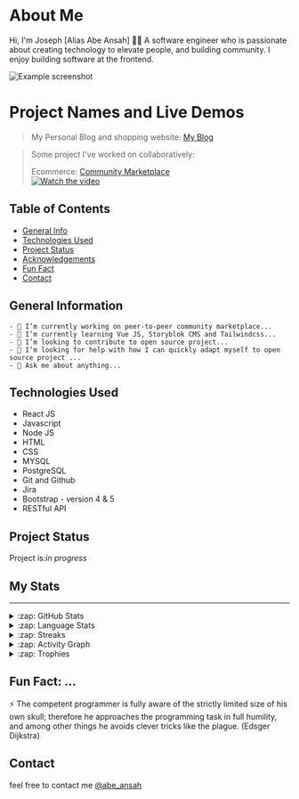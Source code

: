 # About Me
Hi, I'm Joseph [Alias Abe Ansah] 👋🏾 
A software engineer who is passionate about creating technology to elevate people, and building community. I enjoy building software at the frontend.

![Example screenshot](https://pbs.twimg.com/profile_banners/2289852416/1574342990/1080x360)

# Project Names and Live Demos
> My Personal Blog and shopping website: [My Blog](https://abeansah.vercel.app/)

> Some project I've worked on collaboratively:
> <!-- If you have the project hosted somewhere, include the link here. -->
> Ecommerce: [Community Marketplace](https://marketplace-rural.amalitech.org) <br> 
[![Watch the video](https://i.imgur.com/vKb2F1B.png)](https://youtu.be/vt5fpE0bzSY)

## Table of Contents
* [General Info](#general-information)
* [Technologies Used](#technologies-used)
* [Project Status](#project-status)
* [Acknowledgements](#acknowledgements)
* [Fun Fact](#fun-fact)
* [Contact](#contact)
<!-- * [License](#license) -->


## General Information
```
- 🔭 I’m currently working on peer-to-peer community marketplace...
- 🌱 I’m currently learning Vue JS, Storyblok CMS and Tailwindcss...
- 👯 I’m looking to contribute to open source project...
- 🤔 I’m looking for help with how I can quickly adapt myself to open source project ...
- 💬 Ask me about anything...
```
<!-- You don't have to answer all the questions - just the ones relevant to your project. -->


## Technologies Used
- React JS                              
- Javascript 
- Node JS
- HTML
- CSS
- MYSQL
- PostgreSQL
- Git and Github
- Jira
- Bootstrap - version 4 & 5
- RESTful API


## Project Status
Project is:_in progress_


## My Stats
---
 <details>
 <summary>:zap: GitHub Stats</summary>

  [![My GitHub Stats](https://github-readme-stats.vercel.app/api/?username=josephadeabah&count_private=true&theme=cobalt2&showicons=true)]()
  </details>
 <details>
 <summary>:zap: Language Stats</summary>

 [![My GitHub Language Stats](https://github-readme-stats.vercel.app/api/top-langs/?username=josephadeabah&langs_count=5&theme=cobalt2)]()
 </details>

 <details>
 <summary>:zap: Streaks</summary>

[![GitHub Streak](https://github-readme-streak-stats.herokuapp.com/?user=josephadeabah&theme=dark)](https://git.io/streak-stats)

</details>

 <details>
    <summary>:zap: Activity Graph</summary>

[![Abe Ansah github activity graph](https://activity-graph.herokuapp.com/graph?username=josephadeabah&theme=dracula)](https://github.com/al-husayn/github-readme-activity-graph)
</details>

<details>
    <summary>:zap: Trophies</summary>

 
 [![trophy](https://github-profile-trophy.vercel.app/?username=josephadeabah&theme=onedark)](https://github.com/ryo-ma/github-profile-trophy)
</details>



## Fun Fact: ...
⚡ The competent programmer is fully aware of the strictly limited size of his own skull; therefore he approaches the programming task in full humility, and among other things he avoids clever tricks like the plague. (Edsger Dijkstra)

## Contact
 feel free to contact me [@abe_ansah](https://www.linkedin.com/in/joseph-835977a5/)


<!-- Optional -->
<!-- ## License -->
<!-- This project is open source and available under the [... License](). -->

<!-- You don't have to include all sections - just the one's relevant to your project -->



